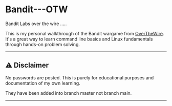 # Bandit---OTW
Bandit Labs over the wire .....


This is my personal walkthrough of the Bandit wargame from [OverTheWire](https://overthewire.org/wargames/bandit/).  
It's a great way to learn command line basics and Linux fundamentals through hands-on problem solving.

---

## ⚠️ Disclaimer

No passwords are posted. This is purely for educational purposes and documentation of my own learning.

They have been added into branch master not branch main.

---
